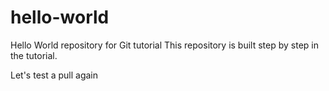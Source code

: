 # hello-world
Hello World repository for Git tutorial
This repository is built step by step in the tutorial.

Let's test a pull again 
